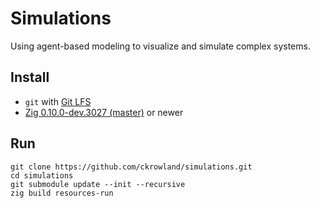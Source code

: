 # Simulations
Using agent-based modeling to visualize and simulate complex systems.

## Install
- `git` with [Git LFS](https://git-lfs.github.com/)
- [Zig 0.10.0-dev.3027 (master)](https://ziglang.org/download/) or newer

## Run
```
git clone https://github.com/ckrowland/simulations.git
cd simulations
git submodule update --init --recursive
zig build resources-run
```
